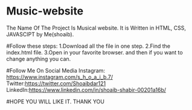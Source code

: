 # Music-website
The Name Of The Project Is Musical website. It is Written in HTML, CSS, JAVASCIPT by Me(shoaib).

#Follow these steps:
1.Download all the file in one step.
2.Find the index.html file.
3.Open in your favorite browser.
and then if you want to change anything you can.

#Follow Me On Social Media
Instagram: https://www.instagram.com/s_h_o_a_i_b.7/
Twitter:https://twitter.com/Shoaibdar121
LinkedIn:https://www.linkedin.com/in/shoaib-shabir-00201a16b/

#HOPE YOU WILL LIKE IT.
THANK YOU

